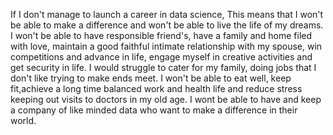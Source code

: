 If I don't manage to launch a career in data science, This means that I won't be able to make a difference and won't be able to live the life of my dreams.
I won't be able to have responsible friend's, have a family and home filed with love, maintain a good faithful intimate relationship with my spouse, win competitions and advance in life, engage myself in creative activities and get security in life.
I would  struggle to cater for my family, doing jobs that I don't like trying to make ends meet.
I won't be able to eat well, keep fit,achieve a long time balanced work and health life and reduce stress keeping out visits to doctors in my old age.
I wont be able to have and keep a company of like minded data who want to make a difference in their world.